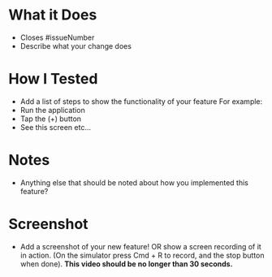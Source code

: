 # What it Does
* Closes #issueNumber
* Describe what your change does

# How I Tested
* Add a list of steps to show the functionality of your feature
For example:
* Run the application
* Tap the (+) button
* See this screen
etc...

# Notes
* Anything else that should be noted about how you implemented this feature?

# Screenshot
* Add a screenshot of your new feature! OR show a screen recording of it in action. (On the simulator press Cmd + R to record, and the stop button when done). **This video should be no longer than 30 seconds.**